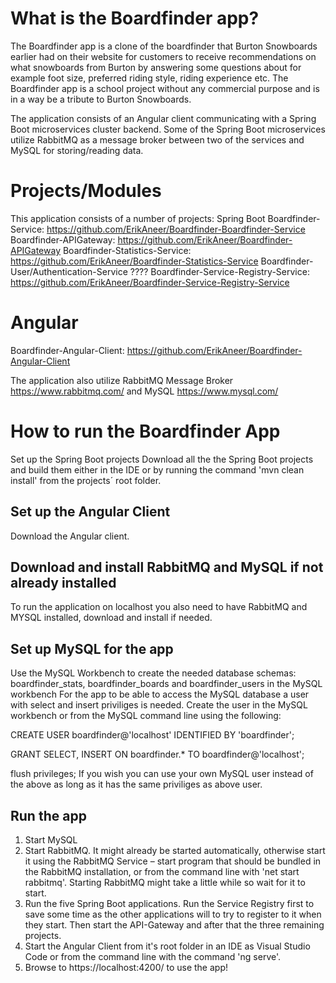 # What is the Boardfinder app?

The Boardfinder app is a clone of the boardfinder that Burton Snowboards earlier had on their website for customers to receive recommendations on what snowboards from Burton by answering some questions about for example foot size, preferred riding style, riding experience etc. The Boardfinder app is a school project without any commercial purpose and is in a way be a tribute to Burton Snowboards. 

The application consists of an Angular client communicating with a Spring Boot microservices cluster backend. Some of the Spring Boot microservices utilize RabbitMQ as a message broker between two of the services and MySQL for storing/reading data. 

# Projects/Modules
This application consists of a number of projects:
Spring Boot 
Boardfinder-Service: https://github.com/ErikAneer/Boardfinder-Boardfinder-Service 
Boardfinder-APIGateway: https://github.com/ErikAneer/Boardfinder-APIGateway 
Boardfinder-Statistics-Service: https://github.com/ErikAneer/Boardfinder-Statistics-Service 
Boardfinder-User/Authentication-Service ????
Boardfinder-Service-Registry-Service: https://github.com/ErikAneer/Boardfinder-Service-Registry-Service 

# Angular
Boardfinder-Angular-Client: https://github.com/ErikAneer/Boardfinder-Angular-Client  

The application also utilize RabbitMQ Message Broker https://www.rabbitmq.com/ and MySQL https://www.mysql.com/ 

# How to run the Boardfinder App
Set up the Spring Boot projects
Download all the the Spring Boot projects and build them either in the IDE or by running the command 'mvn clean install' from the projects´ root folder. 
## Set up the Angular Client 
Download the Angular client.
## Download and install RabbitMQ and MySQL if not already installed
To run the application on localhost you also need to have RabbitMQ and MYSQL installed, download and install if needed. 

## Set up MySQL for the app
Use the MySQL Workbench to create the needed database schemas: boardfinder_stats,  boardfinder_boards and  boardfinder_users in the MySQL workbench 
For the app to be able to access the MySQL database a user with select and insert priviliges is needed. Create the user in the MySQL workbench or from the MySQL command line using the following: 

CREATE USER boardfinder@'localhost' IDENTIFIED BY 'boardfinder';

GRANT SELECT, INSERT ON boardfinder.* TO boardfinder@'localhost';

flush privileges;
If you wish you can use your own MySQL user instead of the above as long as it has the same priviliges as above user.

## Run the app
1. Start MySQL
2. Start RabbitMQ. It might already be started automatically, otherwise start it using the RabbitMQ Service – start program that should be bundled in the RabbitMQ installation, or from the command line with 'net start rabbitmq'. Starting RabbitMQ might take a little while so wait for it to start.
3. Run the five Spring Boot applications. Run the Service Registry first to save some time as the other applications will to try to register to it when they start. Then start the API-Gateway and after that the three remaining projects.
4. Start the Angular Client from it's root folder in an IDE as Visual Studio Code or from the command line with the command 'ng serve'.
5. Browse to https://localhost:4200/ to use the app!
